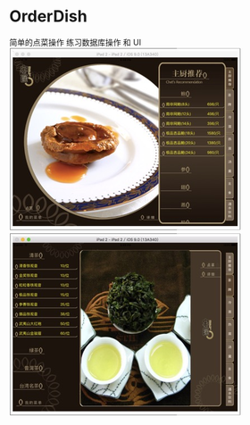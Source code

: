 # OrderDish
简单的点菜操作  练习数据库操作 和 UI
![dish1](https://github.com/lunarboat/shotCut/blob/master/phoneAndDish/dc1.png)
![dish2](https://github.com/lunarboat/shotCut/blob/master/phoneAndDish/dc2.png)
